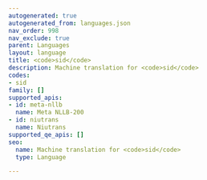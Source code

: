 ```yaml
---
autogenerated: true
autogenerated_from: languages.json
nav_order: 998
nav_exclude: true
parent: Languages
layout: language
title: <code>sid</code>
description: Machine translation for <code>sid</code>
codes:
- sid
family: []
supported_apis:
- id: meta-nllb
  name: Meta NLLB-200
- id: niutrans
  name: Niutrans
supported_qe_apis: []
seo:
  name: Machine translation for <code>sid</code>
  type: Language

---
```


